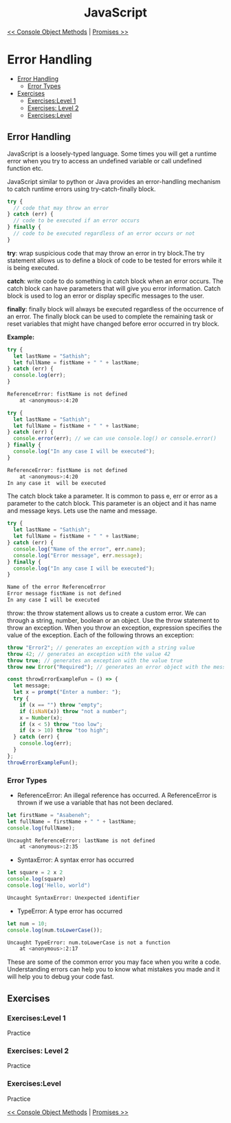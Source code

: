 <div align="center">
  <h1>JavaScript</h1>
</div>

[<< Console Object Methods](../13_console_object_methods/console_object_methods.md) | [Promises >>](../15_promises/promises.md)

# Error Handling

- [Error Handling](#error-handling)
  - [Error Types](#error-types)
- [Exercises](#exercises)
  - [Exercises:Level 1](#exerciseslevel-1)
  - [Exercises: Level 2](#exercises-level-2)
  - [Exercises:Level](#exerciseslevel)

## Error Handling

JavaScript is a loosely-typed language. Some times you will get a runtime error when you try to access an undefined variable or call undefined function etc.

JavaScript similar to python or Java provides an error-handling mechanism to catch runtime errors using try-catch-finally block.

```js
try {
  // code that may throw an error
} catch (err) {
  // code to be executed if an error occurs
} finally {
  // code to be executed regardless of an error occurs or not
}
```

**try**: wrap suspicious code that may throw an error in try block.The try statement allows us to define a block of code to be tested for errors while it is being executed.

**catch**: write code to do something in catch block when an error occurs. The catch block can have parameters that will give you error information. Catch block is used to log an error or display specific messages to the user.

**finally**: finally block will always be executed regardless of the occurrence of an error. The finally block can be used to complete the remaining task or reset variables that might have changed before error occurred in try block.

**Example:**

```js
try {
  let lastName = "Sathish";
  let fullName = fistName + " " + lastName;
} catch (err) {
  console.log(err);
}
```

```sh
ReferenceError: fistName is not defined
    at <anonymous>:4:20
```

```js
try {
  let lastName = "Sathish";
  let fullName = fistName + " " + lastName;
} catch (err) {
  console.error(err); // we can use console.log() or console.error()
} finally {
  console.log("In any case I will be executed");
}
```

```sh
ReferenceError: fistName is not defined
    at <anonymous>:4:20
In any case it  will be executed
```

The catch block take a parameter. It is common to pass e, err or error as a parameter to the catch block. This parameter is an object and it has name and message keys. Lets use the name and message.

```js
try {
  let lastName = "Sathish";
  let fullName = fistName + " " + lastName;
} catch (err) {
  console.log("Name of the error", err.name);
  console.log("Error message", err.message);
} finally {
  console.log("In any case I will be executed");
}
```

```sh
Name of the error ReferenceError
Error message fistName is not defined
In any case I will be executed
```

throw: the throw statement allows us to create a custom error. We can through a string, number, boolean or an object. Use the throw statement to throw an exception. When you throw an exception, expression specifies the value of the exception. Each of the following throws an exception:

```js
throw "Error2"; // generates an exception with a string value
throw 42; // generates an exception with the value 42
throw true; // generates an exception with the value true
throw new Error("Required"); // generates an error object with the message of Required
```

```js
const throwErrorExampleFun = () => {
  let message;
  let x = prompt("Enter a number: ");
  try {
    if (x == "") throw "empty";
    if (isNaN(x)) throw "not a number";
    x = Number(x);
    if (x < 5) throw "too low";
    if (x > 10) throw "too high";
  } catch (err) {
    console.log(err);
  }
};
throwErrorExampleFun();
```

### Error Types

- ReferenceError: An illegal reference has occurred. A ReferenceError is thrown if we use a variable that has not been declared.

```js
let firstName = "Asabeneh";
let fullName = firstName + " " + lastName;
console.log(fullName);
```

```sh
Uncaught ReferenceError: lastName is not defined
    at <anonymous>:2:35
```

- SyntaxError: A syntax error has occurred

```js
let square = 2 x 2
console.log(square)
console.log('Hello, world")
```

```sh
Uncaught SyntaxError: Unexpected identifier
```

- TypeError: A type error has occurred

```js
let num = 10;
console.log(num.toLowerCase());
```

```sh
Uncaught TypeError: num.toLowerCase is not a function
    at <anonymous>:2:17
```

These are some of the common error you may face when you write a code. Understanding errors can help you to know what mistakes you made and it will help you to debug your code fast.

## Exercises

### Exercises:Level 1

Practice

### Exercises: Level 2

Practice

### Exercises:Level

Practice

[<< Console Object Methods](../13_console_object_methods/console_object_methods.md) | [Promises >>](../15_promises/promises.md)
